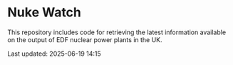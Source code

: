 # Nuke Watch

This repository includes code for retrieving the latest information available on the output of EDF nuclear power plants in the UK.

Last updated: 2025-06-19 14:15